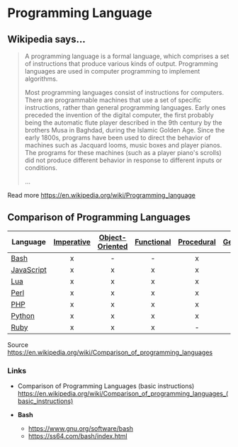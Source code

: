 # Programming Language

## Wikipedia says...

> A programming language is a formal language, which comprises a set of instructions that produce various kinds of output. Programming languages are used in computer programming to implement algorithms.
>
> Most programming languages consist of instructions for computers. There are programmable machines that use a set of specific instructions, rather than general programming languages. Early ones preceded the invention of the digital computer, the first probably being the automatic flute player described in the 9th century by the brothers Musa in Baghdad, during the Islamic Golden Age. Since the early 1800s, programs have been used to direct the behavior of machines such as Jacquard looms, music boxes and player pianos. The programs for these machines (such as a player piano's scrolls) did not produce different behavior in response to different inputs or conditions.
>
> ...

Read more https://en.wikipedia.org/wiki/Programming_language

## Comparison of Programming Languages

| Language | [Imperative][10] | [Object-Oriented][11] | [Functional][12] | [Procedural][13] | [Generic][14] | [Reflective][15] | [Event-driven][16] |
| --- | :-: | :-: | :-: | :-: | :-: | :-: | :-: |
| [Bash][1]       | x | - | - | x | - | - | - |
| [JavaScript][2] | x | x | x | x | - | x | x |
| [Lua][7]        | x | x | x | x | - | x | - |
| [Perl][3]       | x | x | x | x | x | x | - |
| [PHP][4]        | x | x | x | x | - | x | - |
| [Python][5]     | x | x | x | x | x | x | x |
| [Ruby][6]       | x | x | x | - | - | x | - |

Source https://en.wikipedia.org/wiki/Comparison_of_programming_languages

[1]: https://en.wikipedia.org/wiki/Bash_(Unix_shell)
[2]: https://en.wikipedia.org/wiki/JavaScript
[3]: https://en.wikipedia.org/wiki/Perl
[4]: https://en.wikipedia.org/wiki/PHP
[5]: https://en.wikipedia.org/wiki/Python_(programming_language)
[6]: https://en.wikipedia.org/wiki/Ruby_(programming_language)
[7]: https://en.wikipedia.org/wiki/Lua_(programming_language)
[10]: https://en.wikipedia.org/wiki/Imperative_programming
[11]: https://en.wikipedia.org/wiki/Object-oriented_programming
[12]: https://en.wikipedia.org/wiki/Functional_programming
[13]: https://en.wikipedia.org/wiki/Procedural_programming
[14]: https://en.wikipedia.org/wiki/Generic_programming
[15]: https://en.wikipedia.org/wiki/Reflective_programming
[16]: https://en.wikipedia.org/wiki/Event-driven_programming

### Links

* Comparison of Programming Languages (basic instructions) https://en.wikipedia.org/wiki/Comparison_of_programming_languages_(basic_instructions)

* **Bash**
    * https://www.gnu.org/software/bash
    * https://ss64.com/bash/index.html

